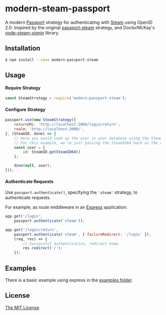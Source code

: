 # modern-steam-passport

A modern [Passport](https://github.com/jaredhanson/passport) strategy for authenticating
with [Steam](http://steamcommunity.com/) using OpenID 2.0. Inspired by the original [passport-steam](https://raw.githubusercontent.com/liamcurry/passport-steam) strategy, and DoctorMcKay's [node-steam-signin](https://github.com/DoctorMcKay/node-steam-signin) library.

## Installation

```bash
$ npm install --save modern-passport-steam
```

## Usage

#### Require Strategy

```js
const SteamStrategy = require('modern-passport-steam');
```

#### Configure Strategy

```js
passport.use(new SteamStrategy({
	returnURL: 'http://localhost:3000/login/return',
    realm: 'http://localhost:3000/',
}, (SteamID, done) => {
	// Here you would look up the user in your database using the SteamID
	// For this example, we're just passing the SteamID64 back as the user id
	const user = {
		id: SteamID.getSteamID64()
	};

	done(null, user);
}));
```

#### Authenticate Requests

Use `passport.authenticate()`, specifying the `'steam'` strategy, to authenticate requests.

For example, as route middleware in an [Express](http://expressjs.com/) application:

```js
app.get('/login',
	passport.authenticate('steam'));

app.get('/login/return', 
	passport.authenticate('steam', { failureRedirect: '/login' }),
	(req, res) => {
		// Successful authentication, redirect home.
		res.redirect('/');
	});
```

## Examples

There is a basic example using express in the [examples folder](https://github.com/easton36/modern-steam-passport/tree/master/examples/express).

## License

[The MIT License](https://github.com/easton36/modern-steam-passport/blob/master/LICENSE)
